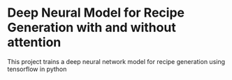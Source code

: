 # Deep Neural Model for Recipe Generation with and without attention

This project trains a deep neural network model for recipe generation using tensorflow in python 

